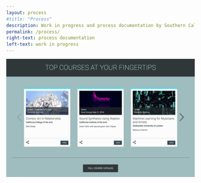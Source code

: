 ```yaml
---
layout: process
#title: "Process"
description: Work in progress and process documentation by Southern California based graphic and multimedia designer Stedman Halliday
permalink: /process/
right-text: process documentation
left-text: work in progress
---
```

<!-- <img class="grid-item col{{}}" src="{{}}" alt="{{}}"> -->
<img class="grid-item col2" src="p1.png" alt="kadenze">
